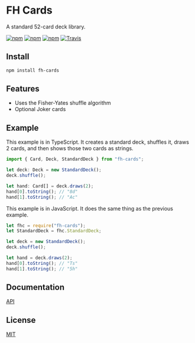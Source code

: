 # FH Cards

A standard 52-card deck library.

[![npm](https://img.shields.io/npm/v/fh-cards.svg)](https://npmjs.org/package/fh-cards)
[![npm](https://img.shields.io/npm/dm/fh-cards.svg)](https://npmjs.org/package/fh-cards)
[![npm](https://img.shields.io/npm/l/fh-cards.svg)](https://npmjs.org/package/fh-cards)
[![Travis](https://img.shields.io/travis/kylejune/fh-cards.svg)](https://travis-ci.org/kylejune/fh-cards)

## Install

```bash
npm install fh-cards
```

## Features

- Uses the Fisher-Yates shuffle algorithm
- Optional Joker cards

## Example

This example is in TypeScript. It creates a standard deck, shuffles it, draws 2 cards, and then shows those two cards as strings.

```ts
import { Card, Deck, StandardDeck } from "fh-cards";

let deck: Deck = new StandardDeck();
deck.shuffle();

let hand: Card[] = deck.draws(2);
hand[0].toString(); // "8d"
hand[1].toString(); // "Ac"
```

This example is in JavaScript. It does the same thing as the previous example.

```js
let fhc = require("fh-cards");
let StandardDeck = fhc.StandardDeck;

let deck = new StandardDeck();
deck.shuffle();

let hand = deck.draws(2);
hand[0].toString(); // "Ts"
hand[1].toString(); // "5h"
```

## Documentation

[API](docs/API.md)

## License

[MIT](LICENSE)
